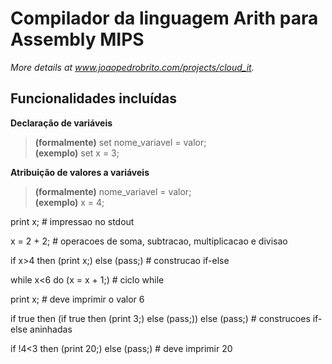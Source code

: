 # Compilador da linguagem Arith para Assembly MIPS
*More details at www.joaopedrobrito.com/projects/cloud_it.*

## Funcionalidades incluídas

**Declaração de variáveis**
> **(formalmente)** set nome_variavel = valor;\
**(exemplo)** set x = 3;

**Atribuição de valores a variáveis**
> **(formalmente)** nome_variavel = valor;\
**(exemplo)** x = 4;

print x; # impressao no stdout

x = 2 + 2; # operacoes de soma, subtracao, multiplicacao e divisao

if x>4 then (print x;) else (pass;) # construcao if-else

while x<6 do (x = x + 1;) # ciclo while

print x; # deve imprimir o valor 6

if true then (if true then (print 3;) else (pass;)) else (pass;) # construcoes if-else aninhadas

if !4<3 then (print 20;) else (pass;) # deve imprimir 20